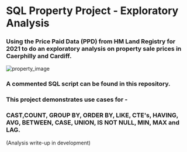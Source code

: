 # SQL Property Project - Exploratory Analysis
### Using the Price Paid Data (PPD) from HM Land Registry for 2021 to do an exploratory analysis on property sale prices in Caerphilly and Cardiff.

![property_image](https://user-images.githubusercontent.com/99413257/168491480-6e9c6837-33b5-4740-907a-b1881d41daeb.jpg)

### A commented SQL script can be found in this repository.

### This project demonstrates use cases for -
### CAST,COUNT, GROUP BY, ORDER BY, LIKE, CTE's, HAVING, AVG, BETWEEN, CASE, UNION, IS NOT NULL, MIN, MAX and LAG.

(Analysis write-up in development)

